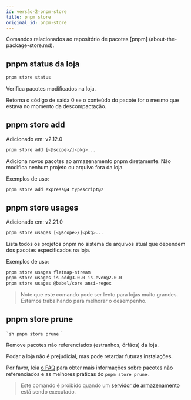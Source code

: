 ```yaml
---
id: versão-2-pnpm-store
title: pnpm store
original_id: pnpm-store
---
```


Comandos relacionados ao repositório de pacotes [pnpm] (about-the-package-store.md).

## pnpm status da loja

```sh
pnpm store status
```

Verifica pacotes modificados na loja.

Retorna o código de saída 0 se o conteúdo do pacote for o mesmo que estava no momento da descompactação.

## pnpm store add

Adicionado em: v2.12.0

```sh
pnpm store add [<@scope>/]<pkg>...
```

Adiciona novos pacotes ao armazenamento pnpm diretamente.
Não modifica nenhum projeto ou arquivo fora da loja.

Exemplos de uso:

```sh
pnpm store add express@4 typescript@2
```

## pnpm store usages

Adicionado em: v2.21.0

```sh
pnpm store usages [<@scope>/]<pkg>...
```

Lista todos os projetos pnpm no sistema de arquivos atual que dependem dos pacotes especificados na loja.

Exemplos de uso:

```sh
pnpm store usages flatmap-stream
pnpm store usages is-odd@3.0.0 is-even@2.0.0
pnpm store usages @babel/core ansi-regex
```

> Note que este comando pode ser lento para lojas muito grandes.
> Estamos trabalhando para melhorar o desempenho.

## pnpm store prune

`` `sh
pnpm store prune
`` `

Remove pacotes não referenciados (estranhos, órfãos) da loja.

Podar a loja não é prejudicial, mas pode retardar futuras instalações.

Por favor, leia [o FAQ](faq.md#what-does-pnpm-store-prune-do-is-it-harmful) para obter mais informações sobre pacotes não referenciados e as melhores práticas do `pnpm store prune`.

> Este comando é proibido quando um [servidor de armazenamento](pnpm-server.md) está sendo executado.